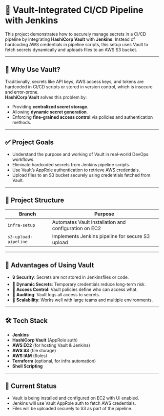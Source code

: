 # 🔐 Vault-Integrated CI/CD Pipeline with Jenkins

This project demonstrates how to securely manage secrets in a CI/CD pipeline by integrating **HashiCorp Vault** with **Jenkins**. Instead of hardcoding AWS credentials in pipeline scripts, this setup uses Vault to fetch secrets dynamically and uploads files to an AWS S3 bucket.

---

## 📌 Why Use Vault?

Traditionally, secrets like API keys, AWS access keys, and tokens are hardcoded in CI/CD scripts or stored in version control, which is insecure and error-prone.  
**HashiCorp Vault** solves this problem by:

- Providing **centralized secret storage**.
- Allowing **dynamic secret generation**.
- Enforcing **fine-grained access control** via policies and authentication methods.

---

## ✅ Project Goals

- Understand the purpose and working of Vault in real-world DevOps workflows.
- Eliminate hardcoded secrets from Jenkins pipeline scripts.
- Use Vault’s AppRole authentication to retrieve AWS credentials.
- Upload files to an S3 bucket securely using credentials fetched from Vault.

---

## 🧱 Project Structure

| Branch             | Purpose                                              |
|--------------------|------------------------------------------------------|
| `infra-setup`      | Automates Vault installation and configuration on EC2 |
| `s3-upload-pipeline` | Implements Jenkins pipeline for secure S3 upload     |

---

## 🧠 Advantages of Using Vault

- 🔒 **Security**: Secrets are not stored in Jenkinsfiles or code.
- 🔁 **Dynamic Secrets**: Temporary credentials reduce long-term risk.
- 👤 **Access Control**: Vault policies define who can access what.
- 📜 **Auditing**: Vault logs all access to secrets.
- 🔄 **Scalability**: Works well with large teams and multiple environments.

---

## 🛠️ Tech Stack

- **Jenkins**
- **HashiCorp Vault** (AppRole auth)
- **AWS EC2** (for hosting Vault & Jenkins)
- **AWS S3** (file storage)
- **AWS IAM** (Roles)
- **Terraform** (optional, for infra automation)
- **Shell Scripting**

---

## 🚧 Current Status

- Vault is being installed and configured on EC2 with UI enabled.
- Jenkins will use Vault AppRole auth to fetch AWS credentials.
- Files will be uploaded securely to S3 as part of the pipeline.
